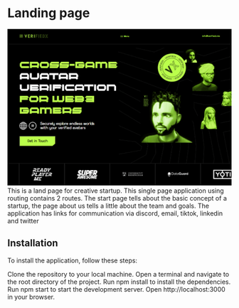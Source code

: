 # Landing page

![alt text](src/images/VerifiedX.png "description")
This is a land page for creative startup. This single page application using routing contains 2 routes.
The start page tells about the basic concept of a startup, the page about us tells a little about the team and goals.
The application has links for communication via discord, email, tiktok, linkedin and twitter

## Installation

To install the application, follow these steps:

Clone the repository to your local machine.
Open a terminal and navigate to the root directory of the project.
Run npm install to install the dependencies.
Run npm start to start the development server.
Open http://localhost:3000 in your browser.
